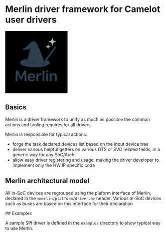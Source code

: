 # Merlin driver framework for Camelot user drivers

<img src="merlin.jpg" width="200">

## Basics

Merlin is a driver framework to unify as much as possible the common actions and tooling requires for all drivers.

Merlin is responsible for typical actions:

- forge the task declared devices list based on the input device tree
- deliver various helpful getters on various DTS or SVD related fields, in a generic way for any SoC/Arch
- allow easy driver registering and usage, making the driver developer to implement only the HW IP specific code

## Merlin architectural model

All in-SoC devices are regrouped using the plaform interface of Merlin, declared in the `<merlin/platform/driver.h>`
header. Various in-SoC devices such as buses are based on this interface for their declaration

## Examples

A sample SPI driver is defined in the `examples` directory to show typical way to use Merlin.
